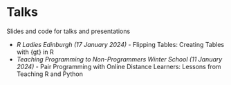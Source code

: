 # Talks
Slides and code for talks and presentations 

* *R Ladies Edinburgh (17 January 2024)* - Flipping Tables: Creating Tables with {gt} in R
* *Teaching Programming to Non-Programmers Winter School (11 January 2024)* - Pair Programming with Online Distance Learners: Lessons from Teaching R and Python

